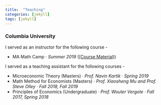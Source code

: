 ```yaml
---
title:  "Teaching"
categories: [jekyll]
tags: [jekyll]
---
```

<h3 id="columbia-university"><b>Columbia University</b></h3>
<p>I served as an instructor for the following course -
<!---
<br />(<a href="" target="_blank">Course evaluations</a>)</p>
-->
<ul>
  <li> MA Math Camp  &middot; <em>Summer 2019</em> (<a href="https://github.com/vinayakiyer/Columbia-MA-Math-Camp-2019" target="_blank">(Course Material)</a>) </li>
</ul>
<p>I served as a teaching assistant for the following courses -
<!---
<br />(<a href="" target="_blank">Course evaluations</a>)</p>
-->
<ul>
  <li>Microeconomic Theory (Masters) &middot; <em>Prof. Navin Kartik &middot; Spring 2019 </em></li>
  <li>Math Method for Economists (Masters) &middot; <em>Prof. Xiaosheng Mu and Prof. Steve Olley &middot; Fall 2018, Fall 2019</em></li>
  <li>Principles of Economics (Undergraduate) &middot; <em>Prof. Wouter Vergote &middot; Fall 2017, Spring 2018 </em></li>

</ul>
